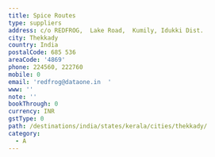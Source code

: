 ```yaml
---
title: Spice Routes
type: suppliers
address: c/o REDFROG,  Lake Road,  Kumily, Idukki Dist.
city: Thekkady
country: India
postalCode: 685 536
areaCode: '4869'
phone: 224560, 222760
mobile: 0
email: 'redfrog@dataone.in  '
www: ''
note: ''
bookThrough: 0
currency: INR
gstType: 0
path: /destinations/india/states/kerala/cities/thekkady/
category:
  - A
---
```


